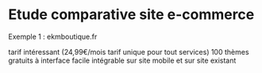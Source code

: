 Etude comparative site e-commerce
==============

Exemple 1 : ekmboutique.fr
  
tarif intéressant (24,99€/mois tarif unique pour tout services)
100 thèmes gratuits à interface facile
intégrable sur site mobile et sur site existant
